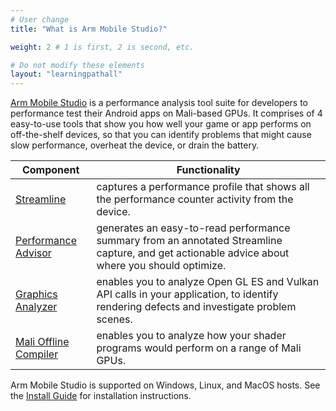 ```yaml
---
# User change
title: "What is Arm Mobile Studio?"

weight: 2 # 1 is first, 2 is second, etc.

# Do not modify these elements
layout: "learningpathall"
---
```

[Arm Mobile Studio](https://developer.arm.com/Tools%20and%20Software/Arm%20Mobile%20Studio) is a performance analysis tool suite for developers to performance test their Android apps on Mali-based GPUs. It comprises of 4 easy-to-use tools that show you how well your game or app performs on off-the-shelf devices, so that you can identify problems that might cause slow performance, overheat the device, or drain the battery. 

| Component | Functionality |
|----------|-------------|
| [Streamline](https://developer.arm.com/Tools%20and%20Software/Streamline%20Performance%20Analyzer) | captures a performance profile that shows all the performance counter activity from the device. |
| [Performance Advisor](https://developer.arm.com/Tools%20and%20Software/Performance%20Advisor) | generates an easy-to-read performance summary from an annotated Streamline capture, and get actionable advice about where you should optimize. |
| [Graphics Analyzer](https://developer.arm.com/Tools%20and%20Software/Graphics%20Analyzer) | enables you to analyze Open GL ES and Vulkan API calls in your application, to identify rendering defects and investigate problem scenes. |
| [Mali Offline Compiler](https://developer.arm.com/Tools%20and%20Software/Mali%20Offline%20Compiler) | enables you to analyze how your shader programs would perform on a range of Mali GPUs. |

Arm Mobile Studio is supported on Windows, Linux, and MacOS hosts. See the [Install Guide](/install-guides/ams) for installation instructions.
